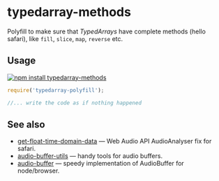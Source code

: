 # typedarray-methods

Polyfill to make sure that _TypedArrays_ have complete methods (hello safari), like `fill`, `slice`, `map`, `reverse` etc.

## Usage

[![npm install typedarray-methods](https://nodei.co/npm/typedarray-methods.png?mini=true)](https://npmjs.org/package/typedarray-methods/)

```js
require('typedarray-polyfill');

//... write the code as if nothing happened
```

## See also

* [get-float-time-domain-data](https://github.com/mohayonao/get-float-time-domain-data) — Web Audio API AudioAnalyser fix for safari.
* [audio-buffer-utils](https://github.com/jaz303/audio-buffer-utils) — handy tools for audio buffers.
* [audio-buffer](https://github.com/audio-lab/audio-buffer) — speedy implementation of AudioBuffer for node/browser.